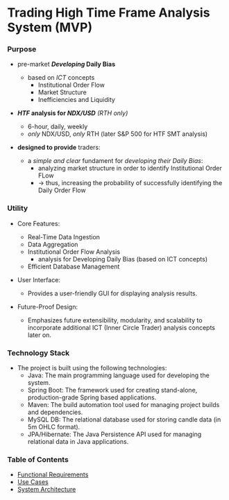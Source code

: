 # Trading High Time Frame Analysis System (MVP)

### Purpose

- pre-market **_Developing_ Daily Bias**
  - based on _ICT_ concepts 
    - Institutional Order Flow
    - Market Structure
    - Inefficiencies and Liquidity

    
- **_HTF_ analysis for _NDX/USD_**   _(RTH only)_   
  - 6-hour, daily, weekly
  - _only_ NDX/USD, _only_ RTH   (later S&P 500 for HTF SMT analysis)


- **designed to provide** traders: 
  - a _simple and clear_ fundament for _developing their Daily Bias_:
    - analyzing market structure in order to identify Institutional Order FLow
    - -> thus, increasing the probability of successfully identifying the Daily Order Flow 

### Utility

- Core Features:
  - Real-Time Data Ingestion
  - Data Aggregation
  - Institutional Order Flow Analysis
    - analysis for Developing Daily Bias (based on ICT concepts)
  - Efficient Database Management


- User Interface: 
  - Provides a user-friendly GUI for displaying analysis results.


- Future-Proof Design: 
  - Emphasizes future extensibility, modularity, and scalability to incorporate additional ICT (Inner Circle Trader) analysis concepts later on.


### Technology Stack


- The project is built using the following technologies:
  - Java: The main programming language used for developing the system.
  - Spring Boot: The framework used for creating stand-alone, production-grade Spring based applications.
  - Maven: The build automation tool used for managing project builds and dependencies.
  - MySQL DB: The relational database used for storing candle data (in 5m OHLC format).
  - JPA/Hibernate: The Java Persistence API used for managing relational data in Java applications.


### Table of Contents

- [Functional Requirements](docs/functional_requirements.md)
- [Use Cases](docs/use_cases.md)
- [System Architecture](docs/system_architecture.md)